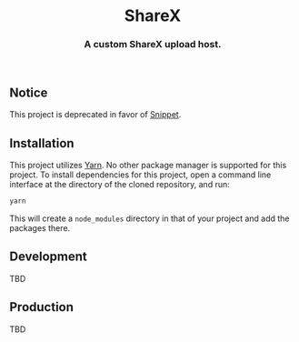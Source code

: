 <div align="center">
    <h1>ShareX</h1>
    <h3>A custom ShareX upload host.</h3>
</div>
<br />

## Notice
This project is deprecated in favor of [Snippet](https://github.com/DamienVesper/Snippet).

## Installation
This project utilizes [Yarn](https://yarnpkg.com). No other package manager is supported for this project.
To install dependencies for this project, open a command line interface at the directory of the cloned repository, and run:
```sh
yarn
```

This will create a `node_modules` directory in that of your project and add the packages there.

## Development
TBD

## Production
TBD
